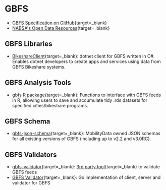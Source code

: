 # GBFS

- [GBFS Specification on GitHub](https://github.com/NABSA/gbfs){target=_blank}
- [NABSA's Open Data Resources](https://nabsa.net/resources/data/){target=_blank}

## GBFS Libraries

- [BikeshareClient](https://github.com/andmos/BikeshareClient){target=_blank}: dotnet client for GBFS written in C#. Enables dotnet developers to create apps and services using data from GBFS Bikeshare systems.

## GBFS Analysis Tools 

- [gbfs R package](https://github.com/ds-civic-data/gbfs){target=_blank}: Functions to interface with GBFS feeds in R, allowing users to save and accumulate tidy .rds datasets for specified cities/bikeshare programs. 

## GBFS Schema

- [gbfs-json-schema](https://github.com/MobilityData/gbfs-json-schema){target=_blank}: MobilityData owned JSON schemas for all existing versions of GBFS (including up to v2.2 and v3.0RC).

## GBFS Validators

- [gbfs-validator](https://github.com/MobilityData/gbfs-validator){target=_blank}: [3rd party tool](https://gbfs-validator.netlify.app/){target=_blank} to validate GBFS feeds
- [GBFS Validator](https://github.com/petoc/gbfs){target=_blank}: Go implementation of client, server and validator for GBFS